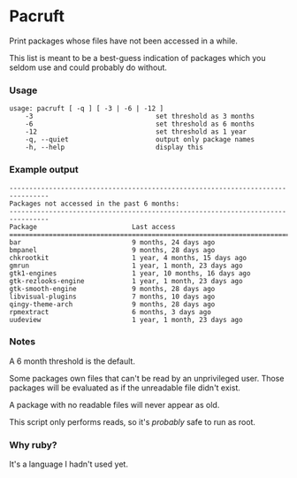 # Pacruft

Print packages whose files have not been accessed in a while.

This list is meant to be a best-guess indication of packages which you 
seldom use and could probably do without.

### Usage

    usage: pacruft [ -q ] [ -3 | -6 | -12 ]
        -3                               set threshold as 3 months
        -6                               set threshold as 6 months
        -12                              set threshold as 1 year
        -q, --quiet                      output only package names
        -h, --help                       display this

### Example output

    --------------------------------------------------------------------------------
    Packages not accessed in the past 6 months:
    --------------------------------------------------------------------------------
    Package                        Last access
    ================================================================================
    bar                            9 months, 24 days ago
    bmpanel                        9 months, 28 days ago
    chkrootkit                     1 year, 4 months, 15 days ago
    gmrun                          1 year, 1 month, 23 days ago
    gtk1-engines                   1 year, 10 months, 16 days ago
    gtk-rezlooks-engine            1 year, 1 month, 23 days ago
    gtk-smooth-engine              9 months, 28 days ago
    libvisual-plugins              7 months, 10 days ago
    qingy-theme-arch               9 months, 28 days ago
    rpmextract                     6 months, 3 days ago
    uudeview                       1 year, 1 month, 23 days ago

### Notes

A 6 month threshold is the default.

Some packages own files that can't be read by an unprivileged user. 
Those packages will be evaluated as if the unreadable file didn't exist.

A package with no readable files will never appear as old.

This script only performs reads, so it's *probably* safe to run as root.

### Why ruby?

It's a language I hadn't used yet.

